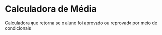 # Calculadora de Média
Calculadora que retorna se o aluno foi aprovado ou reprovado por meio de condicionais 
